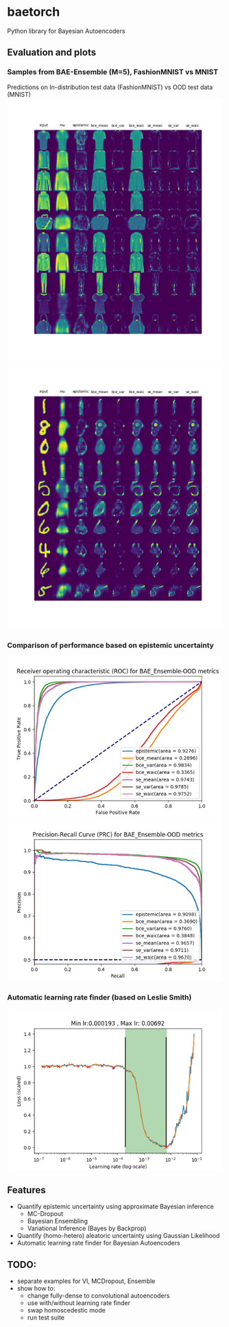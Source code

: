 # baetorch
Python library for Bayesian Autoencoders

## Evaluation and plots
### Samples from BAE-Ensemble (M=5), FashionMNIST vs MNIST
Predictions on In-distribution test data (FashionMNIST) vs OOD test data (MNIST)
![ID](https://github.com/bangxiangyong/baetorch/blob/master/github_figures/ID-samples.png)
![OOD](https://github.com/bangxiangyong/baetorch/blob/master/github_figures/OOD-samples.png)

### Comparison of performance based on epistemic uncertainty
![ROC](https://github.com/bangxiangyong/baetorch/blob/master/github_figures/ROC.png)
![PRC](https://github.com/bangxiangyong/baetorch/blob/master/github_figures/PRC.png)

### Automatic learning rate finder (based on Leslie Smith)
![Auto-learning-rate](https://github.com/bangxiangyong/baetorch/blob/master/github_figures/auto-learning-rate-finder.png)

## Features
- Quantify epistemic uncertainty using approximate Bayesian inference
  - MC-Dropout
  - Bayesian Ensembling
  - Variational Inference (Bayes by Backprop)
- Quantify (homo-hetero) aleatoric uncertainty using Gaussian Likelihood
- Automatic learning rate finder for Bayesian Autoencoders


## TODO:
- separate examples for VI, MCDropout, Ensemble
- show how to:
  - change fully-dense to convolutional autoencoders
  - use with/without learning rate finder
  - swap homoscedestic mode
  - run test suite

